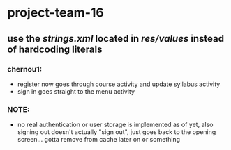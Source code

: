 # project-team-16

## use the *strings.xml* located in *res/values* instead of hardcoding literals

### chernou1:

* register now goes through course activity and update syllabus activity
* sign in goes straight to the menu activity

### NOTE:

- no real authentication or user storage is implemented as of yet, also signing out doesn't actually "sign out", just goes back to the opening screen... gotta remove from cache later on or something

